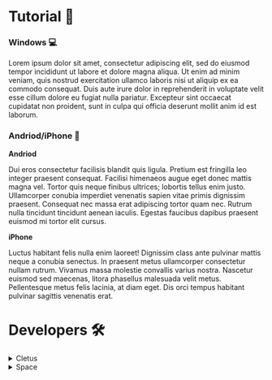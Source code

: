 # Tutorial 📖

### Windows 💻

Lorem ipsum dolor sit amet, consectetur adipiscing elit, sed do eiusmod tempor incididunt ut labore et dolore magna aliqua. Ut enim ad minim veniam, quis nostrud exercitation ullamco laboris nisi ut aliquip ex ea commodo consequat. Duis aute irure dolor in reprehenderit in voluptate velit esse cillum dolore eu fugiat nulla pariatur. Excepteur sint occaecat cupidatat non proident, sunt in culpa qui officia deserunt mollit anim id est laborum.

### Andriod/iPhone 📱 

****Andriod****

Dui eros consectetur facilisis blandit quis ligula. Pretium est fringilla leo integer praesent consequat. Facilisi himenaeos augue eget donec mattis magna vel. Tortor quis neque finibus ultrices; lobortis tellus enim justo. Ullamcorper conubia imperdiet venenatis sapien vitae primis dignissim praesent. Consequat nec massa erat adipiscing tortor quam nec. Rutrum nulla tincidunt tincidunt aenean iaculis. Egestas faucibus dapibus praesent euismod mi tortor elit cursus.

****iPhone****

Luctus habitant felis nulla enim laoreet! Dignissim class ante pulvinar mattis neque a conubia senectus. In praesent metus ullamcorper consectetur nullam rutrum. Vivamus massa molestie convallis varius nostra. Nascetur euismod sed maecenas, litora phasellus malesuada velit metus. Pellentesque metus felis lacinia, at diam eget. Dis orci tempus habitant pulvinar sagittis venenatis erat.

# Developers 🛠
<details><summary>Cletus</summary>
    
    [RecRoom](https://correct-link-here.com)
</details>

<details><summary>Space</summary>
    [RecRoom](https://correct-link-here.com)
</details>
